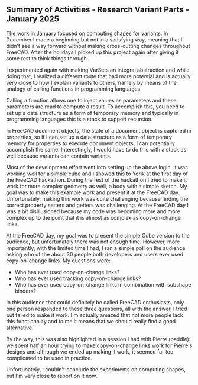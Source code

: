 ## Summary of Activities - Research Variant Parts - January 2025

The work in January focused on computing shapes for variants.  In December I
made a beginning but not in a satisfying way, meaning that I didn't see a way
forward without making cross-cutting changes throughout FreeCAD.  After the
holidays I picked up this project again after giving it some rest to think
things through.

I experimented again with making VarSets an integral abstraction and while
doing that, I realized a different route that had more potential and is
actually very close to how I explain variants to others, namely by means of the
analogy of calling functions in programming languages.

Calling a function allows one to inject values as parameters and these
parameters are read to compute a result.  To accomplish this, you need to set
up a data structure as a form of temporary memory and typically in programming
languages this is a stack to support recursion.

In FreeCAD document objects, the state of a document object is captured in
properties, so if I can set up a data structure as a form of temporary memory
for properties to execute document objects, I can potentially accomplish the
same.  Interestingly, I would have to do this with a stack as well because
variants can contain variants.

Most of the development effort went into setting up the above logic.  It was
working well for a simple cube and I showed this to Yorik at the first day of
the FreeCAD hackathon.  During the rest of the hackathon I tried to make it
work for more complex geometry as well, a body with a simple sketch.  My goal
was to make this example work and present it at the FreeCAD day.
Unfortunately, making this work was quite challenging because finding the
correct property setters and getters was challenging.  At the FreeCAD day I was
a bit disillusioned because my code was becoming more and more complex up to
the point that it is almost as complex as copy-on-change links.

At the FreeCAD day, my goal was to present the simple Cube version to the
audience, but unfortunately there was not enough time.  However, more
importantly, with the limited time I had, I ran a simple poll on the audience
asking who of the about 30 people both developers and users ever used
copy-on-change links.  My questions were:
- Who has ever used copy-on-change links?
- Who has ever used tracking copy-on-change links?
- Who has ever used copy-on-change links in combination with subshape binders?

In this audience that could definitely be called FreeCAD enthusiasts, only one
person responded to these three questions, all with the answer, I tried but
failed to make it work.  I'm actually amazed that not more people lack this
functionality and to me it means that we should really find a good alternative.

By the way, this was also highlighted in a session I had with Pierre (paddle):
we spent half an hour trying to make copy-on-change links work for Pierre's
designs and although we ended up making it work, it seemed far too complicated
to be used in practice.

Unfortunately, I couldn't conclude the experiments on computing shapes, but I'm
very close to report on it now.



